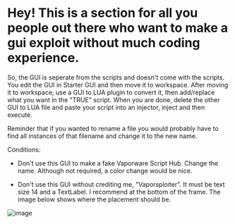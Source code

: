 # Hey! This is a section for all you people out there who want to make a gui exploit without much coding experience.

So, the GUI is seperate from the scripts and doesn't come with the scripts. You edit the GUI in Starter GUI and then move it to workspace. After moving it to workspace,
use a GUI to LUA plugin to convert it, then add/replace what you want in the "TRUE" script. When you are done, delete the other GUI to LUA file and paste your script 
into an injector, inject and then execute.

Reminder that if you wanted to rename a file you would probably have to find all instances of that filename and change it to the new name.

Conditions:

* Don't use this GUI to make a fake Vaporware Script Hub. Change the name. Although not required, a color change would be nice.

* Don't use this GUI without crediting me, "Vaporsploiter". It must be text size 14 and a TextLabel. I recommend at the bottom of the frame. The image below shows where the placement should be.

![image](https://user-images.githubusercontent.com/77796853/111028865-616fb580-83f1-11eb-8e9d-a5ee8f72b9d7.png)




